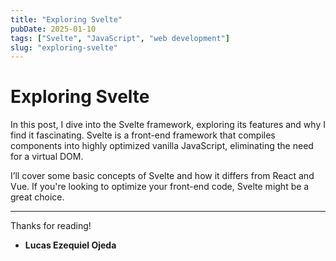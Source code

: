 ```yaml
---
title: "Exploring Svelte"
pubDate: 2025-01-10
tags: ["Svelte", "JavaScript", "web development"]
slug: "exploring-svelte"
---
```


# Exploring Svelte

In this post, I dive into the Svelte framework, exploring its features and why I find it fascinating. Svelte is a front-end framework that compiles components into highly optimized vanilla JavaScript, eliminating the need for a virtual DOM.

I’ll cover some basic concepts of Svelte and how it differs from React and Vue. If you're looking to optimize your front-end code, Svelte might be a great choice.

---

Thanks for reading!

- **Lucas Ezequiel Ojeda**
